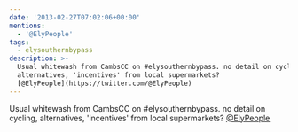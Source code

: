 ```yaml
---
date: '2013-02-27T07:02:06+00:00'
mentions:
  - '@ElyPeople'
tags:
  - elysouthernbypass
description: >-
  Usual whitewash from CambsCC on #elysouthernbypass. no detail on cycling,
  alternatives, 'incentives' from local supermarkets?
  [@ElyPeople](https://twitter.com/@ElyPeople)
---
```

Usual whitewash from CambsCC on #elysouthernbypass. no detail on cycling, alternatives, 'incentives' from local supermarkets? [@ElyPeople](https://twitter.com/@ElyPeople)
